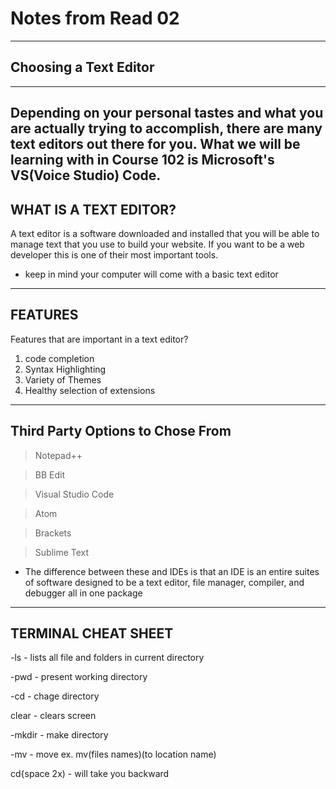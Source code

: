 # Notes from Read 02
------------------------------------------------------------------------------------------------------------------------------------------------------------
## Choosing a Text Editor
-------------------------------------
Depending on your personal tastes and what you are actually trying to accomplish, there are many text editors out there for you. 
What we will be learning with in Course 102 is **Microsoft's VS(Voice Studio) Code**.
--------------------------------------------------------------------------------------------------------------------------------
## **WHAT IS A TEXT EDITOR?**

A text editor is a software downloaded and installed that you will be able to manage text that you use to build your website. If you want to be a web developer this is one of their most important tools. 

* keep in mind your computer will come with a basic text editor
-------------------------------------------------------------------------------

## **FEATURES**
 
 Features that are important in a text editor?
  1. code completion
  2. Syntax Highlighting
  3. Variety of Themes
  4. Healthy selection of extensions 
--------------------------------------------------------------------------------------------------------------------------------

## **Third Party Options to Chose From**

 > Notepad++
 
 > BB Edit
 
 > Visual Studio Code
 
 > Atom
 
 > Brackets
 
 > Sublime Text
  
  * The difference between these and IDEs is that an IDE is an entire suites of software designed to be a text editor, file manager, compiler, and debugger all in one package
-----------------------------------------------------------------------------------------------------------------------------------------
 ## **TERMINAL CHEAT SHEET**
 
 -ls - lists all file and folders in current directory
 
 -pwd - present working directory
 
 -cd - chage directory 
 
 clear - clears screen
 
 -mkdir - make directory
 
 -mv - move ex. mv(files names)(to location name)
 
 cd{space 2x) - will take you backward 
